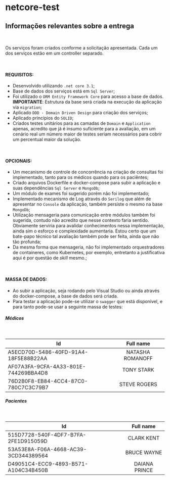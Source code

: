 # netcore-test

## Informações relevantes sobre a entrega

<br/>

Os serviços foram criados conforme a solicitação apresentada.
Cada um dos serviços estão em um controller separado.

<br/>

#### REQUISITOS:
- Desenvolvido utilizando `.net core 3.1`;
- Base de dados dos serviços está em `Sql Server`;
- Foi utilizado o `ORM Entity Framework Core` para acesso a base de dados.
**IMPORTANTE**: Estrutura da base será criada na execução da aplicação via `migration`;
- Aplicado `DDD - Domain Driven Design` para criação dos serviços;
- Aplicado princípios do `SOLID`;
- Criados testes unitários para as camadas de `Domain` e `Application` apenas, acredito que já é insumo suficiente para a avaliação, em um cenário real um número maior de testes seriam necessários para cobrir um percentual maior da solução.

<br/>

#### OPCIONAIS:
- Um mecanismo de controle de concorrência na criação de consultas foi implementado, tanto para os médicos quando para os paciêntes;
- Criado arquivos Dockerfile e docker-compose para subir a aplicação e suas dependências `Sql Server` e `MongoDb`;
- Um módulo de exames foi sugerido porém não foi implementado;
- Implementado mecanismo de Log através do `Serilog` que além de apresentar no `Console` da aplicação, também persiste o mesmo na base `MongoDb`;
- Utilização  mensageria para comunicação entre módulos também foi sugerida, contudo não acredito que nesse contexto faria sentido. Obviamente serviria para avalidar conhecimentos nessa implementação, ainda sim o esforço e complexidade aumentaria. Estou certo que um bate-papo técnico tal avaliação também pode ser feita, ainda que não tão profunda;
- Da mesma forma que mensageria, não foi implementado orquestradores de containeres, como Kubernetes, por exemplo, entretanto a justificativa aqui é por questão de *skill* mesmo.;

<br/>

#### MASSA DE DADOS:
- Ao subir a aplicação, seja rodando pelo Visual Studio ou ainda através do docker-compose, a base de dados será criada.
- Para testar a aplicação pode-se utilizar o `swagger` que está disponível, e para tanto pode-se usar a seguinte massa de testes:

##### Médicos

<br/>

| Id | Full name |
| ------------- |:-------------:|
| A5ECD70D-5486-40FD-91A4-18F5E88B22AA|NATASHA ROMANOFF |
| AF07A3FA-9CFA-4A33-801E-744269BBA4D8 | TONY STARK |
| 76D2B0F8-EB84-4CC4-87C0-780C7C3C79B7 | STEVE ROGERS |

##### Pacientes

<br/>

| Id | Full name |
| ------------- |:-------------:|
|515D7728-540F-4DF7-B7FA-2FE1D915059D | CLARK KENT |
|53A53E8A-F06A-4668-AC39-3CD344389564 | BRUCE WAYNE |
|D49051C4-ECC9-4893-B571-A104C34B450B | DAIANA PRINCE |